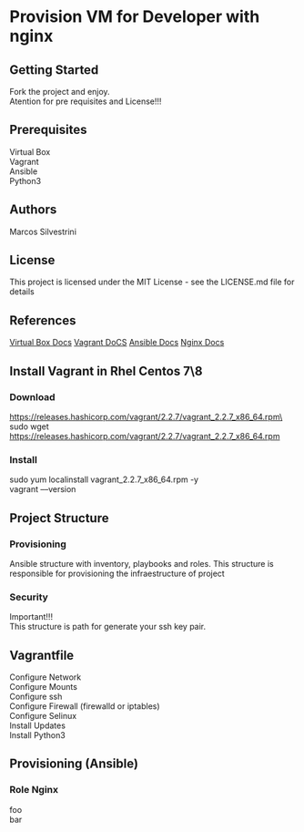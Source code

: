 # Provision VM for Developer with nginx

## Getting Started

Fork the project and enjoy.\
Atention for pre requisites and License!!!

## Prerequisites

Virtual Box\
Vagrant\
Ansible\
Python3

## Authors

Marcos Silvestrini

## License

This project is licensed under the MIT License - see the LICENSE.md file for details

## References

[Virtual Box Docs](https://www.virtualbox.org/wiki/Documentation)
[Vagrant DoCS](https://www.vagrantup.com/docs/index.html)
[Ansible Docs](https://docs.ansible.com/)
[Nginx Docs](https://nginx.org/en/docs/)

## Install Vagrant in Rhel Centos 7\8

### Download

https://releases.hashicorp.com/vagrant/2.2.7/vagrant_2.2.7_x86_64.rpm\
sudo wget https://releases.hashicorp.com/vagrant/2.2.7/vagrant_2.2.7_x86_64.rpm

### Install

sudo yum localinstall vagrant_2.2.7_x86_64.rpm -y\
vagrant ––version

## Project Structure

### Provisioning

Ansible structure with inventory, playbooks and roles. This structure is responsible for provisioning the infraestructure of project

### Security

Important!!!\
This structure is path for generate your ssh key pair.

## Vagrantfile

Configure Network\
Configure Mounts\
Configure ssh\
Configure Firewall (firewalld or iptables)\
Configure Selinux\
Install Updates\
Install Python3

## Provisioning (Ansible)

### Role Nginx

foo\
bar
